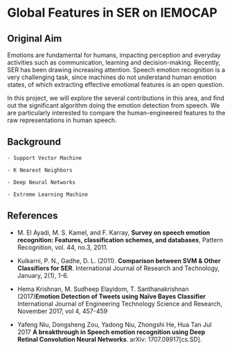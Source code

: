 # Global Features in SER on IEMOCAP

## Original Aim

Emotions are fundamental for humans, impacting perception and everyday activities
such as communication, learning and decision-making. Recently, SER has been drawing increasing attention. Speech emotion recognition is a very challenging task, since machines do not understand human emotion states, of which extracting effective emotional features is an open question.

In this project, we will explore the several contributions in this area, and find out the significant algorithm doing the emotion detection from speech. We are particularly interested to compare the human-engineered features to the raw representations in human speech. 

## Background

	- Support Vector Machine

	- K Nearest Neighbors

	- Deep Neural Networks

	- Extreme Learning Machine


## References

- M. El Ayadi, M. S. Kamel, and F. Karray, **Survey on speech emotion recognition: Features, classification
schemes, and databases**, Pattern Recognition, vol. 44,
no.3, 2011.

- Kulkarni, P. N., Gadhe, D. L. (2011). **Comparison between SVM \& Other Classifiers for SER**. International Journal of Research and Technology, January, 2(1), 1-6.

- Hema Krishnan, M. Sudheep Elayidom, T. Santhanakrishnan (2017)**Emotion Detection of Tweets using Naïve Bayes Classifier** International Journal of Engineering Technology Science and Research, November 2017, vol 4, 457-459
- Yafeng Niu, Dongsheng Zou, Yadong Niu, Zhongshi He, Hua Tan Jul 2017 **A breakthrough in Speech emotion recognition using Deep Retinal Convolution Neural Networks**. arXiv: 1707.09917[cs.SD].